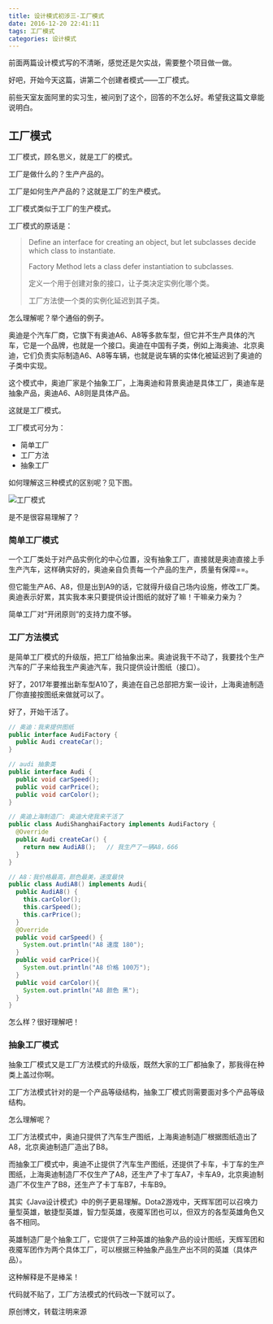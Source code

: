```yaml
---
title: 设计模式初涉三-工厂模式
date: 2016-12-20 22:41:11
tags: 工厂模式
categories: 设计模式
---
```


前面两篇设计模式写的不清晰，感觉还是欠实战，需要整个项目做一做。

好吧，开始今天这篇，讲第二个创建者模式——工厂模式。

前些天室友面阿里的实习生，被问到了这个，回答的不怎么好。希望我这篇文章能说明白。

<!-- more -->

## 工厂模式

工厂模式，顾名思义，就是工厂的模式。

工厂是做什么的？生产产品的。

工厂是如何生产产品的？这就是工厂的生产模式。

工厂模式类似于工厂的生产模式。

工厂模式的原话是：

> Define an interface for creating an object, but let subclasses decide which class to instantiate.
>
> Factory Method lets a class defer instantiation to subclasses.
>
> 定义一个用于创建对象的接口，让子类决定实例化哪个类。
>
> 工厂方法使一个类的实例化延迟到其子类。

怎么理解呢？举个通俗的例子。

奥迪是个汽车厂商，它旗下有奥迪A6、A8等多款车型，但它并不生产具体的汽车，它是一个品牌，也就是一个接口。奥迪在中国有子类，例如上海奥迪、北京奥迪，它们负责实际制造A6、A8等车辆，也就是说车辆的实体化被延迟到了奥迪的子类中实现。

这个模式中，奥迪厂家是个抽象工厂，上海奥迪和背景奥迪是具体工厂，奥迪车是抽象产品，奥迪A6、A8则是具体产品。

这就是工厂模式。



工厂模式可分为：

- 简单工厂
- 工厂方法
- 抽象工厂

如何理解这三种模式的区别呢？见下图。

![工厂模式](/设计模式初涉三-工厂模式/工厂模式.png)

是不是很容易理解了？

### 简单工厂模式

一个工厂类处于对产品实例化的中心位置，没有抽象工厂，直接就是奥迪直接上手生产汽车，这样确实好的，奥迪亲自负责每一个产品的生产，质量有保障==。

但它能生产A6、A8，但是出到A9的话，它就得升级自己场内设施，修改工厂类。奥迪表示好累，其实我本来只要提供设计图纸的就好了嘛！干嘛亲力亲为？

简单工厂对“开闭原则”的支持力度不够。



### 工厂方法模式

是简单工厂模式的升级版，把工厂给抽象出来。奥迪说我干不动了，我要找个生产汽车的厂子来给我生产奥迪汽车，我只提供设计图纸（接口）。

好了，2017年要推出新车型A10了，奥迪在自己总部把方案一设计，上海奥迪制造厂你直接按图纸来做就可以了。



好了，开始干活了。

```java
// 奥迪：我来提供图纸
public interface AudiFactory {
  public Audi createCar();
}

// audi 抽象类
public interface Audi {
  public void carSpeed();
  public void carPrice();
  public void carColor();
}

// 奥迪上海制造厂: 奥迪大佬我来干活了
public class AudiShanghaiFactory implements AudiFactory {
  @Override
  public Audi createCar() {
    return new AudiA8();   // 我生产了一辆A8，666
  }
}

// A8：我价格最高，颜色最美，速度最快
public class AudiA8() implements Audi{
  public AudiA8() {
    this.carColor();
    this.carSpeed();
    this.carPrice();
  }
  @Override
  public void carSpeed() {
  	System.out.println("A8 速度 180");
  }
  public void carPrice(){
  	System.out.println("A8 价格 100万");
  }
  public void carColor(){
  	System.out.println("A8 颜色 黑");
  }
}
```

怎么样？很好理解吧！



### 抽象工厂模式

抽象工厂模式又是工厂方法模式的升级版，既然大家的工厂都抽象了，那我得在种类上盖过你啊。

工厂方法模式针对的是一个产品等级结构，抽象工厂模式则需要面对多个产品等级结构。

怎么理解呢？

工厂方法模式中，奥迪只提供了汽车生产图纸，上海奥迪制造厂根据图纸造出了A8，北京奥迪制造厂造出了B8。

而抽象工厂模式中，奥迪不止提供了汽车生产图纸，还提供了卡车，卡丁车的生产图纸，上海奥迪制造厂不仅生产了A8，还生产了卡丁车A7，卡车A9，北京奥迪制造厂不仅生产了B8，还生产了卡丁车B7，卡车B9。

其实《Java设计模式》中的例子更易理解。Dota2游戏中，天辉军团可以召唤力量型英雄，敏捷型英雄，智力型英雄，夜魇军团也可以，但双方的各型英雄角色又各不相同。

英雄制造厂是个抽象工厂，它提供了三种英雄的抽象产品的设计图纸，天辉军团和夜魇军团作为两个具体工厂，可以根据三种抽象产品生产出不同的英雄（具体产品）。

这种解释是不是棒呆！

代码就不贴了，工厂方法模式的代码改一下就可以了。



原创博文，转载注明来源